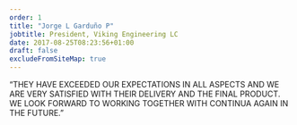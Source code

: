 ```yaml
---
order: 1
title: "Jorge L Garduño P"
jobtitle: President, Viking Engineering LC
date: 2017-08-25T08:23:56+01:00
draft: false
excludeFromSiteMap: true
---
```


“THEY HAVE EXCEEDED OUR EXPECTATIONS IN ALL ASPECTS AND WE ARE VERY SATISFIED WITH THEIR DELIVERY AND THE FINAL PRODUCT. WE LOOK FORWARD TO WORKING TOGETHER WITH CONTINUA AGAIN IN THE FUTURE.”
